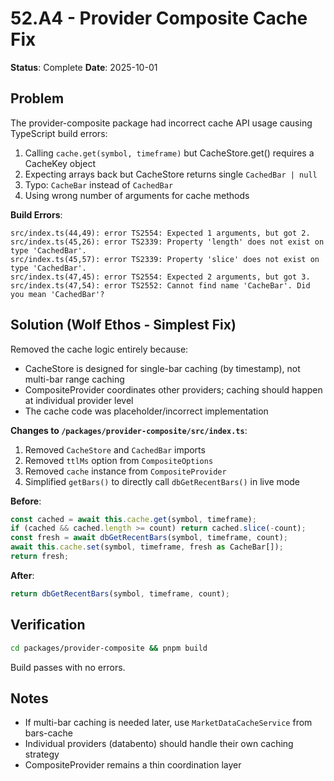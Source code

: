 # 52.A4 - Provider Composite Cache Fix

**Status**: Complete
**Date**: 2025-10-01

## Problem

The provider-composite package had incorrect cache API usage causing TypeScript build errors:

1. Calling `cache.get(symbol, timeframe)` but CacheStore.get() requires a CacheKey object
2. Expecting arrays back but CacheStore returns single `CachedBar | null`
3. Typo: `CacheBar` instead of `CachedBar`
4. Using wrong number of arguments for cache methods

**Build Errors**:

```
src/index.ts(44,49): error TS2554: Expected 1 arguments, but got 2.
src/index.ts(45,26): error TS2339: Property 'length' does not exist on type 'CachedBar'.
src/index.ts(45,57): error TS2339: Property 'slice' does not exist on type 'CachedBar'.
src/index.ts(47,45): error TS2554: Expected 2 arguments, but got 3.
src/index.ts(47,54): error TS2552: Cannot find name 'CacheBar'. Did you mean 'CachedBar'?
```

## Solution (Wolf Ethos - Simplest Fix)

Removed the cache logic entirely because:

- CacheStore is designed for single-bar caching (by timestamp), not multi-bar range caching
- CompositeProvider coordinates other providers; caching should happen at individual provider level
- The cache code was placeholder/incorrect implementation

**Changes to `/packages/provider-composite/src/index.ts`**:

1. Removed `CacheStore` and `CachedBar` imports
2. Removed `ttlMs` option from `CompositeOptions`
3. Removed `cache` instance from `CompositeProvider`
4. Simplified `getBars()` to directly call `dbGetRecentBars()` in live mode

**Before**:

```typescript
const cached = await this.cache.get(symbol, timeframe);
if (cached && cached.length >= count) return cached.slice(-count);
const fresh = await dbGetRecentBars(symbol, timeframe, count);
await this.cache.set(symbol, timeframe, fresh as CacheBar[]);
return fresh;
```

**After**:

```typescript
return dbGetRecentBars(symbol, timeframe, count);
```

## Verification

```bash
cd packages/provider-composite && pnpm build
```

Build passes with no errors.

## Notes

- If multi-bar caching is needed later, use `MarketDataCacheService` from bars-cache
- Individual providers (databento) should handle their own caching strategy
- CompositeProvider remains a thin coordination layer
